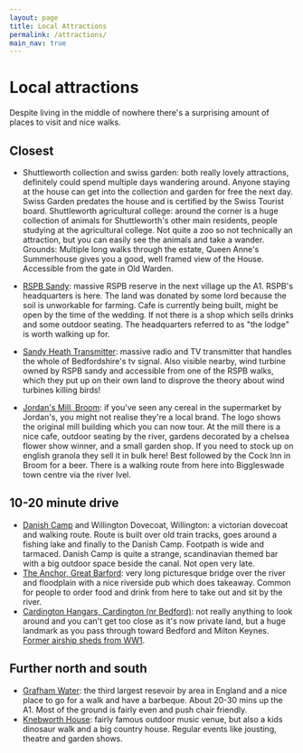 ```yaml
---
layout: page
title: Local Attractions
permalink: /attractions/
main_nav: true
---
```


# Local attractions
Despite living in the middle of nowhere there's a surprising amount of places to visit and nice walks.

## Closest
- Shuttleworth collection and swiss garden: both really lovely attractions, definitely could spend multiple days wandering around. Anyone staying at the house can get into the collection and garden for free the next day. Swiss Garden predates the house and is certified by the Swiss Tourist board.
Shuttleworth agricultural college: around the corner is a huge collection of animals for Shuttleworth's other main residents, people studying at the agricultural college. Not quite a zoo so not technically an attraction, but you can easily see the animals and take a wander. 
Grounds: Multiple long walks through the estate, Queen Anne's Summerhouse gives you a good, well framed view of the House. Accessible from the gate in Old Warden.

- [RSPB Sandy](https://www.rspb.org.uk/reserves-and-events/reserves-a-z/the-lodge): massive RSPB reserve in the next village up the A1. RSPB's headquarters is here. The land was donated by some lord because the soil is unworkable for farming. Cafe is currently being built, might be open by the time of the wedding. If not there is a shop which sells drinks and some outdoor seating.
The headquarters referred to as "the lodge" is worth walking up for.
- [Sandy Heath Transmitter](https://en.wikipedia.org/wiki/Sandy_Heath_transmitting_station): massive radio and TV transmitter that handles the whole of Bedfordshire's tv signal. Also visible nearby, wind turbine owned by RSPB sandy and accessible from one of the RSPB walks, which they put up on their own land to disprove the theory about wind turbines killing birds!

- [Jordan's Mill, Broom](https://jordansmill.com): if you've seen any cereal in the supermarket by Jordan's, you might not realise they're a local brand. The logo shows the original mill building which you can now tour. At the mill there is a nice cafe, outdoor seating by the river, gardens decorated by a chelsea flower show winner, and a small garden shop. If you need to stock up on english granola they sell it in bulk here! Best followed by the Cock Inn in Broom for a beer. There is a walking route from here into Biggleswade town centre via the river Ivel.

## 10-20 minute drive
- [Danish Camp](https://danishcamp.co.uk) and Willington Dovecoat, Willington: a victorian dovecoat and walking route. Route is built over old train tracks, goes around a fishing lake and finally to the Danish Camp. Footpath is wide and tarmaced. Danish Camp is quite a strange, scandinavian themed bar with a big outdoor space beside the canal. Not open very late.
- [The Anchor, Great Barford](https://www.anchorinngreatbarford.co.uk): very long picturesque bridge over the river and floodplain with a nice riverside pub which does takeaway. Common for people to order food and drink from here to take out and sit by the river.
- [Cardington Hangars, Cardington (nr Bedford)](https://www.cardingtonstudios.com): not really anything to look around and you can't get too close as it's now private land, but a huge landmark as you pass through toward Bedford and Milton Keynes. [Former airship sheds from WW1](https://en.wikipedia.org/wiki/Cardington_Airfield).


## Further north and south
- [Grafham Water](https://anglianwaterparks.co.uk/grafham-water): the third largest resevoir by area in England and a nice place to go for a walk and have a barbeque. About 20-30 mins up the A1. Most of the ground is fairly even and push chair friendly.
- [Knebworth House](https://www.knebworthhouse.com): fairly famous outdoor music venue, but also a kids dinosaur walk and a big country house. Regular events like jousting, theatre and garden shows.